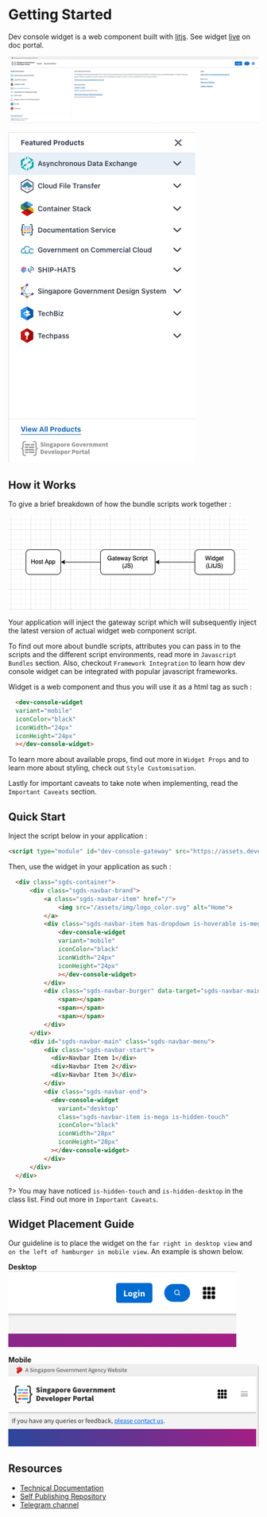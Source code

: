 # Getting Started

Dev console widget is a web component built with [litjs](https://lit.dev/). See widget [live](https://docs.developer.tech.gov.sg/) on doc portal.

![Figma](./assets/dev-console-widget.png ":size=100%")

![Figma Mobile](./assets/dev-console-widget-mobile.png ':size=50%')

## How it Works

To give a brief breakdown of how the bundle scripts work together : <br/>

![Gateway Script Flow](./assets/gateway-script-flow.png)

Your application will inject the gateway script which will subsequently inject the latest version of actual widget web component script.

To find out more about bundle scripts, attributes you can pass in to the scripts and the different script environments, read more in `Javascript Bundles` section. Also, checkout `Framework Integration` to learn how dev console widget can be integrated with popular javascript frameworks.

Widget is a web component and thus you will use it as a html tag as such : 
```html
  <dev-console-widget 
  variant="mobile" 
  iconColor="black" 
  iconWidth="24px" 
  iconHeight="24px"
  ></dev-console-widget>
```
To learn more about available props, find out more in `Widget Props` and to learn more about styling, check out `Style Customisation`.

Lastly for important caveats to take note when implementing, read the `Important Caveats` section.
## Quick Start

Inject the script below in your application :

```html
<script type="module" id="dev-console-gateway" src="https://assets.developer.tech.gov.sg/bundled-scripts/dev-console-gateway.bundle.js"></script> 
```

Then, use the widget in your application as such :

```html
  <div class="sgds-container">
      <div class="sgds-navbar-brand">
          <a class="sgds-navbar-item" href="/">
              <img src="/assets/img/logo_color.svg" alt="Home">
          </a>
          <div class="sgds-navbar-item has-dropdown is-hoverable is-mega is-hidden-desktop">
              <dev-console-widget 
              variant="mobile" 
              iconColor="black" 
              iconWidth="24px" 
              iconHeight="24px"
              ></dev-console-widget>
          </div>
          <div class="sgds-navbar-burger" data-target="sgds-navbar-main">
              <span></span>
              <span></span>
              <span></span>
          </div>
      </div>
      <div id="sgds-navbar-main" class="sgds-navbar-menu">
          <div class="sgds-navbar-start">
            <div>Navbar Item 1</div>
            <div>Navbar Item 2</div>
            <div>Navbar Item 3</div>
          </div>
          <div class="sgds-navbar-end">
            <dev-console-widget
              variant="desktop"
              class="sgds-navbar-item is-mega is-hidden-touch"
              iconColor="black"
              iconWidth="28px"
              iconHeight="28px"
            ></dev-console-widget>
          </div>
      </div>
  </div>
```

?> You may have noticed `is-hidden-touch` and `is-hidden-desktop` in the class list. Find out more in `Important Caveats`.

## Widget Placement Guide

Our guideline is to place the widget on the `far right in desktop view` and `on the left of hamburger in mobile view`. An example is shown below.

**Desktop** <br/>
![Desktop Widget Placement](assets/desktop-widget-placement.png)

**Mobile** <br/>
![Mobile Widget Placement](assets/mobile-widget-placement.png)

## Resources

- [Technical Documentation](https://confluence.ship.gov.sg/display/DEV/Developer+Console+Widget?src=contextnavpagetreemode)
- [Self Publishing Repository](https://github.com/GovTechSG/dev-console-products-info)
- [Telegram channel](https://t.me/+k87OuBm9MARkYjk1)